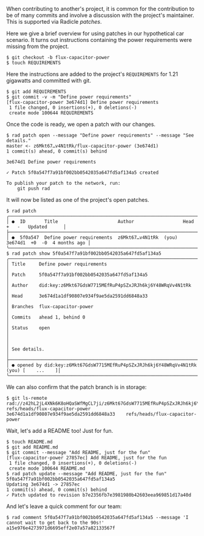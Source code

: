 When contributing to another's project, it is common for the contribution to be
of many commits and involve a discussion with the project's maintainer.  This is supported
via Radicle *patches*.

Here we give a brief overview for using patches in our hypothetical car
scenario.  It turns out instructions containing the power requirements were
missing from the project.

```
$ git checkout -b flux-capacitor-power
$ touch REQUIREMENTS
```

Here the instructions are added to the project's `REQUIREMENTS` for 1.21
gigawatts and committed with git.

```
$ git add REQUIREMENTS
$ git commit -v -m "Define power requirements"
[flux-capacitor-power 3e674d1] Define power requirements
 1 file changed, 0 insertions(+), 0 deletions(-)
 create mode 100644 REQUIREMENTS
```

Once the code is ready, we open a patch with our changes.

```
$ rad patch open --message "Define power requirements" --message "See details."
master <- z6Mkt67…v4N1tRk/flux-capacitor-power (3e674d1)
1 commit(s) ahead, 0 commit(s) behind

3e674d1 Define power requirements

✓ Patch 5f0a547f7a91bf002bb0542035a647fd5af134a5 created

To publish your patch to the network, run:
    git push rad
```

It will now be listed as one of the project's open patches.

```
$ rad patch
╭──────────────────────────────────────────────────────────────────────────────────────────────╮
│ ●  ID       Title                      Author                  Head     +   -   Updated      │
├──────────────────────────────────────────────────────────────────────────────────────────────┤
│ ●  5f0a547  Define power requirements  z6Mkt67…v4N1tRk  (you)  3e674d1  +0  -0  4 months ago │
╰──────────────────────────────────────────────────────────────────────────────────────────────╯
$ rad patch show 5f0a547f7a91bf002bb0542035a647fd5af134a5
╭─────────────────────────────────────────────────────────────────────────────────────────╮
│ Title     Define power requirements                                                     │
│ Patch     5f0a547f7a91bf002bb0542035a647fd5af134a5                                      │
│ Author    did:key:z6Mkt67GdsW7715MEfRuP4pSZxJRJh6kj6Y48WRqVv4N1tRk                      │
│ Head      3e674d1a1df90807e934f9ae5da2591dd6848a33                                      │
│ Branches  flux-capacitor-power                                                          │
│ Commits   ahead 1, behind 0                                                             │
│ Status    open                                                                          │
│                                                                                         │
│ See details.                                                                            │
├─────────────────────────────────────────────────────────────────────────────────────────┤
│ ● opened by did:key:z6Mkt67GdsW7715MEfRuP4pSZxJRJh6kj6Y48WRqVv4N1tRk (you) [    ...    ]│
╰─────────────────────────────────────────────────────────────────────────────────────────╯
```

We can also confirm that the patch branch is in storage:

```
$ git ls-remote rad://z42hL2jL4XNk6K8oHQaSWfMgCL7ji/z6Mkt67GdsW7715MEfRuP4pSZxJRJh6kj6Y48WRqVv4N1tRk refs/heads/flux-capacitor-power
3e674d1a1df90807e934f9ae5da2591dd6848a33	refs/heads/flux-capacitor-power
```

Wait, let's add a README too! Just for fun.

```
$ touch README.md
$ git add README.md
$ git commit --message "Add README, just for the fun"
[flux-capacitor-power 27857ec] Add README, just for the fun
 1 file changed, 0 insertions(+), 0 deletions(-)
 create mode 100644 README.md
$ rad patch update --message "Add README, just for the fun" 5f0a547f7a91bf002bb0542035a647fd5af134a5
Updating 3e674d1 -> 27857ec
1 commit(s) ahead, 0 commit(s) behind
✓ Patch updated to revision b7e2356fb7e3981980b42603eea969851d17a40d
```

And let's leave a quick comment for our team:

```
$ rad comment 5f0a547f7a91bf002bb0542035a647fd5af134a5 --message 'I cannot wait to get back to the 90s!'
a15e976e4273971d6695eff2e07a57a82133567f
```
